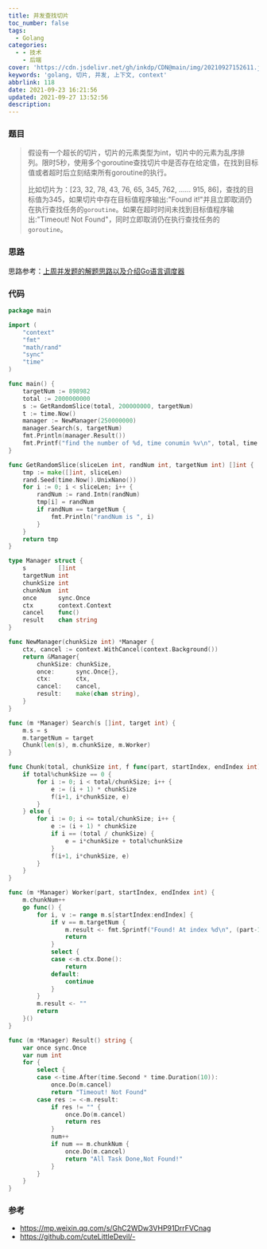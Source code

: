 ```yaml
---
title: 并发查找切片
toc_number: false
tags:
  - Golang
categories:
  - - 技术
    - 后端
cover: 'https://cdn.jsdelivr.net/gh/inkdp/CDN@main/img/20210927152611.jpg'
keywords: 'golang, 切片, 并发, 上下文, context'
abbrlink: 118
date: 2021-09-23 16:21:56
updated: 2021-09-27 13:52:56
description:
---
```


### 题目

> 假设有一个超长的切片，切片的元素类型为int，切片中的元素为乱序排列。限时5秒，使用多个goroutine查找切片中是否存在给定值，在找到目标值或者超时后立刻结束所有goroutine的执行。
>
> 
>
> 比如切片为：[23, 32, 78, 43, 76, 65, 345, 762, …… 915, 86]，查找的目标值为345，如果切片中存在目标值程序输出:"Found it!"并且立即取消仍在执行查找任务的`goroutine`。如果在超时时间未找到目标值程序输出:"Timeout! Not Found"，同时立即取消仍在执行查找任务的`goroutine`。

### 思路

思路参考：[上周并发题的解题思路以及介绍Go语言调度器](https://mp.weixin.qq.com/s/GhC2WDw3VHP91DrrFVCnag)

### 代码

```go
package main

import (
	"context"
	"fmt"
	"math/rand"
	"sync"
	"time"
)

func main() {
	targetNum := 898982
	total := 2000000000
	s := GetRandomSlice(total, 200000000, targetNum)
	t := time.Now()
	manager := NewManager(250000000)
	manager.Search(s, targetNum)
	fmt.Println(manager.Result())
	fmt.Printf("find the number of %d, time conumin %v\n", total, time.Since(t))
}

func GetRandomSlice(sliceLen int, randNum int, targetNum int) []int {
	tmp := make([]int, sliceLen)
	rand.Seed(time.Now().UnixNano())
	for i := 0; i < sliceLen; i++ {
		randNum := rand.Intn(randNum)
		tmp[i] = randNum
		if randNum == targetNum {
			fmt.Println("randNum is ", i)
		}
	}
	return tmp
}

type Manager struct {
	s         []int
	targetNum int
	chunkSize int
	chunkNum  int
	once      sync.Once
	ctx       context.Context
	cancel    func()
	result    chan string
}

func NewManager(chunkSize int) *Manager {
	ctx, cancel := context.WithCancel(context.Background())
	return &Manager{
		chunkSize: chunkSize,
		once:      sync.Once{},
		ctx:       ctx,
		cancel:    cancel,
		result:    make(chan string),
	}
}

func (m *Manager) Search(s []int, target int) {
	m.s = s
	m.targetNum = target
	Chunk(len(s), m.chunkSize, m.Worker)
}

func Chunk(total, chunkSize int, f func(part, startIndex, endIndex int)) {
	if total%chunkSize == 0 {
		for i := 0; i < total/chunkSize; i++ {
			e := (i + 1) * chunkSize
			f(i+1, i*chunkSize, e)
		}
	} else {
		for i := 0; i <= total/chunkSize; i++ {
			e := (i + 1) * chunkSize
			if i == (total / chunkSize) {
				e = i*chunkSize + total%chunkSize
			}
			f(i+1, i*chunkSize, e)
		}
	}
}

func (m *Manager) Worker(part, startIndex, endIndex int) {
	m.chunkNum++
	go func() {
		for i, v := range m.s[startIndex:endIndex] {
			if v == m.targetNum {
				m.result <- fmt.Sprintf("Found! At index %d\n", (part-1)*m.chunkSize+i)
				return
			}
			select {
			case <-m.ctx.Done():
				return
			default:
				continue
			}
		}
		m.result <- ""
		return
	}()
}

func (m *Manager) Result() string {
	var once sync.Once
	var num int
	for {
		select {
		case <-time.After(time.Second * time.Duration(10)):
			once.Do(m.cancel)
			return "Timeout! Not Found"
		case res := <-m.result:
			if res != "" {
				once.Do(m.cancel)
				return res
			}
			num++
			if num == m.chunkNum {
				once.Do(m.cancel)
				return "All Task Done,Not Found!"
			}
		}
	}
}

```

### 参考

- https://mp.weixin.qq.com/s/GhC2WDw3VHP91DrrFVCnag
- https://github.com/cuteLittleDevil/-
